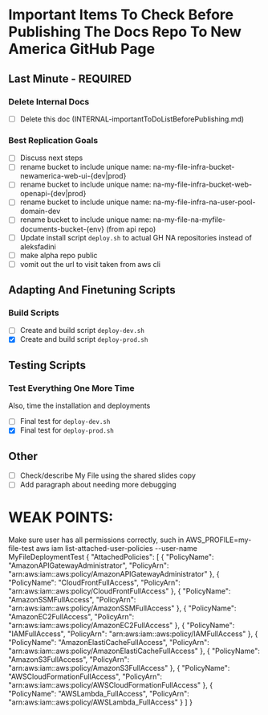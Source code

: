 # Important Items To Check Before Publishing The Docs Repo To New America GitHub Page

## Last Minute - REQUIRED

### Delete Internal Docs

- [ ] Delete this doc (INTERNAL-importantToDoListBeforePublishing.md)

### Best Replication Goals

- [ ] Discuss next steps
- [ ] rename bucket to include unique name: na-my-file-infra-bucket-newamerica-web-ui-{dev|prod}
- [ ] rename bucket to include unique name: na-my-file-infra-bucket-web-openapi-{dev|prod}
- [ ] rename bucket to include unique name: na-my-file-infra-na-user-pool-domain-dev
- [ ] rename bucket to include unique name: na-my-file-na-myfile-documents-bucket-{env} (from api repo)
- [ ] Update install script `deploy.sh` to actual GH NA repositories instead of aleksfadini
- [ ] make alpha repo public
- [ ] vomit out the url to visit taken from aws cli

## Adapting And Finetuning Scripts

### Build Scripts

- [ ] Create and build script `deploy-dev.sh`
- [x] Create and build script `deploy-prod.sh`

## Testing Scripts

### Test Everything One More Time

Also, time the installation and deployments

- [ ] Final test for `deploy-dev.sh`
- [x] Final test for `deploy-prod.sh`

## Other

- [ ] Check/describe My File using the shared slides copy
- [ ] Add paragraph about needing more debugging

# WEAK POINTS:

Make sure user has all permissions correctly, such in AWS_PROFILE=my-file-test aws iam list-attached-user-policies --user-name MyFileDeploymentTest
{
"AttachedPolicies": [
{
"PolicyName": "AmazonAPIGatewayAdministrator",
"PolicyArn": "arn:aws:iam::aws:policy/AmazonAPIGatewayAdministrator"
},
{
"PolicyName": "CloudFrontFullAccess",
"PolicyArn": "arn:aws:iam::aws:policy/CloudFrontFullAccess"
},
{
"PolicyName": "AmazonSSMFullAccess",
"PolicyArn": "arn:aws:iam::aws:policy/AmazonSSMFullAccess"
},
{
"PolicyName": "AmazonEC2FullAccess",
"PolicyArn": "arn:aws:iam::aws:policy/AmazonEC2FullAccess"
},
{
"PolicyName": "IAMFullAccess",
"PolicyArn": "arn:aws:iam::aws:policy/IAMFullAccess"
},
{
"PolicyName": "AmazonElastiCacheFullAccess",
"PolicyArn": "arn:aws:iam::aws:policy/AmazonElastiCacheFullAccess"
},
{
"PolicyName": "AmazonS3FullAccess",
"PolicyArn": "arn:aws:iam::aws:policy/AmazonS3FullAccess"
},
{
"PolicyName": "AWSCloudFormationFullAccess",
"PolicyArn": "arn:aws:iam::aws:policy/AWSCloudFormationFullAccess"
},
{
"PolicyName": "AWSLambda_FullAccess",
"PolicyArn": "arn:aws:iam::aws:policy/AWSLambda_FullAccess"
}
]
}
